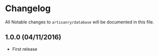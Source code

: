 # Changelog

All Notable changes to `artisanry/database` will be documented in this file.

## 1.0.0 (04/11/2016)
- First release
